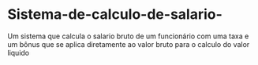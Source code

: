 # Sistema-de-calculo-de-salario-
Um sistema que calcula o salario bruto de um funcionário com uma taxa e um bônus que se aplica diretamente ao valor bruto para o calculo do valor liquido
